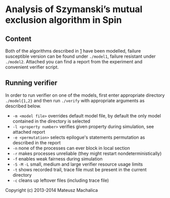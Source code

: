Analysis of Szymanski’s mutual exclusion algorithm in Spin
==========================================================

Content
-------
Both of the algorithms described in [1] have been modelled, failure susceptible version can be found under `./model1`,
failure resistant under `./model2`.
Attached you can find a report from the experiment and convenient verifier script.

Running verifier
----------------
In order to run verifier on one of the models, first enter appropriate directory `./model{1,2}` and then run `./verify`
with appropriate arguments as described below.
* `-m <model file>` overrides default model file, by default the only model contained in the directory is selected
* `-l <property number>` verifies given property during simulation, see attached report
* `-e <permutation>` selects epilogue's statements permutation as described in the report
* `-n` none of the processes can ever block in local section
* `-r` makes processes unreliable (they might restart nondeterministically)
* `-f` enables weak fairness during simulation
* `-S` `-M` `-L` small, medium and large verifier resource usage limits
* `-t` shows recorded trail, trace file must be present in the current directory
* `-c` cleans up leftover files (including trace file)

Copyright (c) 2013-2014 Mateusz Machalica

[1]: http://dl.acm.org/citation.cfm?id=55425 "A simple solution to Lamport's concurrent programming problem with linear wait, B. K. Szymanski"
